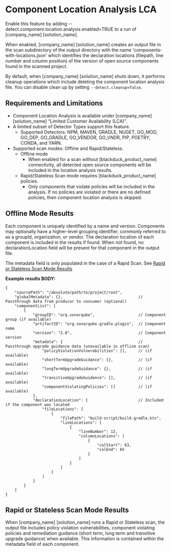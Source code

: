 # Component Location Analysis LCA

Enable this feature by adding --detect.component.location.analysis.enabled=TRUE to a run of [company_name] [solution_name].

When enabled, [company_name] [solution_name] creates an output file in the scan subdirectory of the output directory with the name 'components-with-locations.json' which identifies the declaration locations (filepath, line number and column position) of the version of open source components found in the scanned project.

<note type="note">By default, when [company_name] [solution_name] shuts down, it performs cleanup operations which include deleting the component location analysis file. You can disable clean up by setting `--detect.cleanup=false`.</note>

## Requirements and Limitations

* Component Location Analysis is available under [company_name] [solution_name] “Limited Customer Availability (LCA)”.
* A limited subset of Detector Types support this feature.
    * Supported Detectors: NPM, MAVEN, GRADLE, NUGET, GO_MOD, GO_DEP, GO_GRADLE, GO_VENDOR, GO_VNDR, PIP, POETRY, CONDA, and YARN.
* Supported scan modes: Offline and Rapid/Stateless.
    * Offline mode
      * When enabled for a scan without [blackduck_product_name] connectivity, all detected open source components will be included in the location analysis results.
    * Rapid/Stateless Scan mode requires [blackduck_product_name] policies.
        * Only components that violate policies will be included in the analysis. If no policies are violated or there are no defined policies, then component location analysis is skipped.

## Offline Mode Results

Each component is uniquely identified by a name and version. Components may optionally have a higher-level grouping identifier, commonly referred to as a groupId, organization, or vendor. The declaration location of each component is included in the results if found. When not found, no declarationLocation field will be present for that component in the output file. 

<note type="note">The metadata field is only populated in the case of a Rapid Scan. See [Rapid or Stateless Scan Mode Results](#rapid-or-stateless-scan-mode-results)</note>

**Example results BODY:**
```
{
    "sourcePath": "/absolute/path/to/project/root",
    "globalMetadata": {},                                 // Passthrough data from producer to consumer (optional)
    "componentList": [
        { 
            "groupID": "org.sonarqube",                   // Component group (if available)
            "artifactID": "org.sonarqube.gradle.plugin",  // Component name
            "version": "2.8",                             // Component version
            "metadata": {                                 // Passthrough upgrade guidance data (unavailable in offline scan)
                "policyViolationVulnerabilities": [],     // (if available)
                "shortTermUpgradeGuidance": {},           // (if available)
                "longTermUpgradeGuidance": {},            // (if available)
                "transitiveUpgradeGuidance": [],          // (if available)
                "componentViolatingPolicies": []          // (if available)
            },
            "declarationLocation": {                      // Included if the component was located
                "fileLocations": [
                    {
                        "filePath": "build-script/build.gradle.kts",
                        "lineLocations": [
                            {
                                "lineNumber": 12,
                                "columnLocations": [
                                    {
                                        "colStart": 63,
                                        "colEnd": 65
                                    }
                                ]
                            }
                        ]
                    }
                ]
            }
        }
    ]
}
```

## Rapid or Stateless Scan Mode Results

When [company_name] [solution_name] runs a Rapid or Stateless scan, the output file includes policy violation vulnerabilities, component violating policies and remediation guidance (short term, long term and transitive upgrade guidance) when available. This information is contained within the metadata field of each component.
